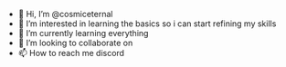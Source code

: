 - 👋 Hi, I’m @cosmiceternal
- 👀 I’m interested in learning the basics so i can start refining my skills
- 🌱 I’m currently learning everything
- 💞️ I’m looking to collaborate on 
- 📫 How to reach me discord 

<!---
cosmiceternal/cosmiceternal is a ✨ special ✨ repository because its `README.md` (this file) appears on your GitHub profile.
You can click the Preview link to take a look at your changes.
--->
